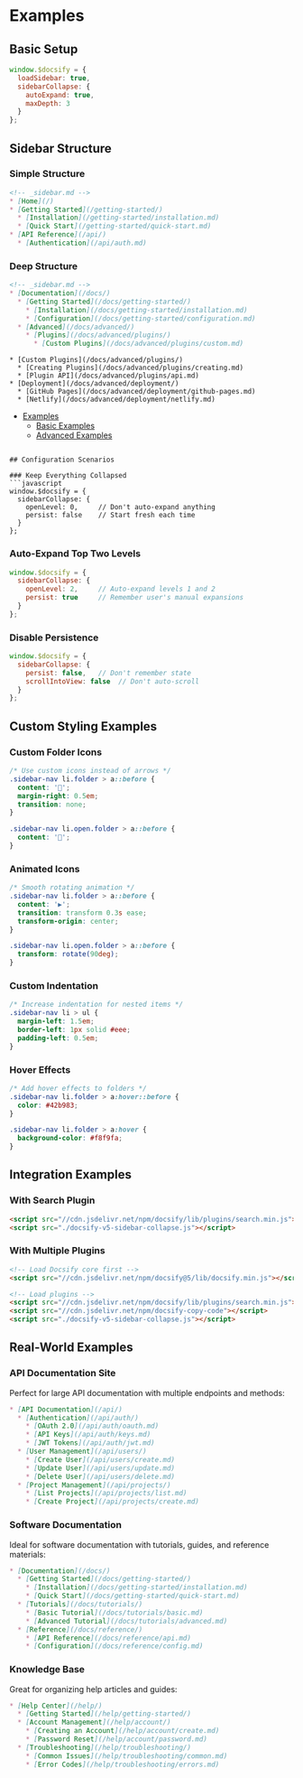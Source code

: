 # Examples

## Basic Setup

```javascript
window.$docsify = {
  loadSidebar: true,
  sidebarCollapse: {
    autoExpand: true,
    maxDepth: 3
  }
};
```

## Sidebar Structure

### Simple Structure
```markdown
<!-- _sidebar.md -->
* [Home](/)
* [Getting Started](/getting-started/)
  * [Installation](/getting-started/installation.md)
  * [Quick Start](/getting-started/quick-start.md)
* [API Reference](/api/)
  * [Authentication](/api/auth.md)
```

### Deep Structure
```markdown
<!-- _sidebar.md -->
* [Documentation](/docs/)
  * [Getting Started](/docs/getting-started/)
    * [Installation](/docs/getting-started/installation.md)
    * [Configuration](/docs/getting-started/configuration.md)
  * [Advanced](/docs/advanced/)
    * [Plugins](/docs/advanced/plugins/)
      * [Custom Plugins](/docs/advanced/plugins/custom.md)
```
    * [Custom Plugins](/docs/advanced/plugins/)
      * [Creating Plugins](/docs/advanced/plugins/creating.md)
      * [Plugin API](/docs/advanced/plugins/api.md)
    * [Deployment](/docs/advanced/deployment/)
      * [GitHub Pages](/docs/advanced/deployment/github-pages.md)
      * [Netlify](/docs/advanced/deployment/netlify.md)
* [Examples](/examples/)
  * [Basic Examples](/examples/basic/)
  * [Advanced Examples](/examples/advanced/)
```

## Configuration Scenarios

### Keep Everything Collapsed
```javascript
window.$docsify = {
  sidebarCollapse: {
    openLevel: 0,     // Don't auto-expand anything
    persist: false    // Start fresh each time
  }
};
```

### Auto-Expand Top Two Levels
```javascript
window.$docsify = {
  sidebarCollapse: {
    openLevel: 2,     // Auto-expand levels 1 and 2
    persist: true     // Remember user's manual expansions
  }
};
```

### Disable Persistence
```javascript
window.$docsify = {
  sidebarCollapse: {
    persist: false,   // Don't remember state
    scrollIntoView: false  // Don't auto-scroll
  }
};
```

## Custom Styling Examples

### Custom Folder Icons
```css
/* Use custom icons instead of arrows */
.sidebar-nav li.folder > a::before {
  content: '📁';
  margin-right: 0.5em;
  transition: none;
}

.sidebar-nav li.open.folder > a::before {
  content: '📂';
}
```

### Animated Icons
```css
/* Smooth rotating animation */
.sidebar-nav li.folder > a::before {
  content: '▶';
  transition: transform 0.3s ease;
  transform-origin: center;
}

.sidebar-nav li.open.folder > a::before {
  transform: rotate(90deg);
}
```

### Custom Indentation
```css
/* Increase indentation for nested items */
.sidebar-nav li > ul {
  margin-left: 1.5em;
  border-left: 1px solid #eee;
  padding-left: 0.5em;
}
```

### Hover Effects
```css
/* Add hover effects to folders */
.sidebar-nav li.folder > a:hover::before {
  color: #42b983;
}

.sidebar-nav li.folder > a:hover {
  background-color: #f8f9fa;
}
```

## Integration Examples

### With Search Plugin
```html
<script src="//cdn.jsdelivr.net/npm/docsify/lib/plugins/search.min.js"></script>
<script src="./docsify-v5-sidebar-collapse.js"></script>
```

### With Multiple Plugins
```html
<!-- Load Docsify core first -->
<script src="//cdn.jsdelivr.net/npm/docsify@5/lib/docsify.min.js"></script>

<!-- Load plugins -->
<script src="//cdn.jsdelivr.net/npm/docsify/lib/plugins/search.min.js"></script>
<script src="//cdn.jsdelivr.net/npm/docsify-copy-code"></script>
<script src="./docsify-v5-sidebar-collapse.js"></script>
```

## Real-World Examples

### API Documentation Site
Perfect for large API documentation with multiple endpoints and methods:

```markdown
* [API Documentation](/api/)
  * [Authentication](/api/auth/)
    * [OAuth 2.0](/api/auth/oauth.md)
    * [API Keys](/api/auth/keys.md)
    * [JWT Tokens](/api/auth/jwt.md)
  * [User Management](/api/users/)
    * [Create User](/api/users/create.md)
    * [Update User](/api/users/update.md)
    * [Delete User](/api/users/delete.md)
  * [Project Management](/api/projects/)
    * [List Projects](/api/projects/list.md)
    * [Create Project](/api/projects/create.md)
```

### Software Documentation
Ideal for software documentation with tutorials, guides, and reference materials:

```markdown
* [Documentation](/docs/)
  * [Getting Started](/docs/getting-started/)
    * [Installation](/docs/getting-started/installation.md)
    * [Quick Start](/docs/getting-started/quick-start.md)
  * [Tutorials](/docs/tutorials/)
    * [Basic Tutorial](/docs/tutorials/basic.md)
    * [Advanced Tutorial](/docs/tutorials/advanced.md)
  * [Reference](/docs/reference/)
    * [API Reference](/docs/reference/api.md)
    * [Configuration](/docs/reference/config.md)
```

### Knowledge Base
Great for organizing help articles and guides:

```markdown
* [Help Center](/help/)
  * [Getting Started](/help/getting-started/)
  * [Account Management](/help/account/)
    * [Creating an Account](/help/account/create.md)
    * [Password Reset](/help/account/password.md)
  * [Troubleshooting](/help/troubleshooting/)
    * [Common Issues](/help/troubleshooting/common.md)
    * [Error Codes](/help/troubleshooting/errors.md)
```
